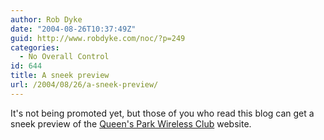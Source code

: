 ```yaml
---
author: Rob Dyke
date: "2004-08-26T10:37:49Z"
guid: http://www.robdyke.com/noc/?p=249
categories:
  - No Overall Control
id: 644
title: A sneek preview
url: /2004/08/26/a-sneek-preview/
---
```

It's not being promoted yet, but those of you who read this blog can get a sneek preview of the [Queen's Park Wireless Club](http://www.queenspark.me.uk) website.